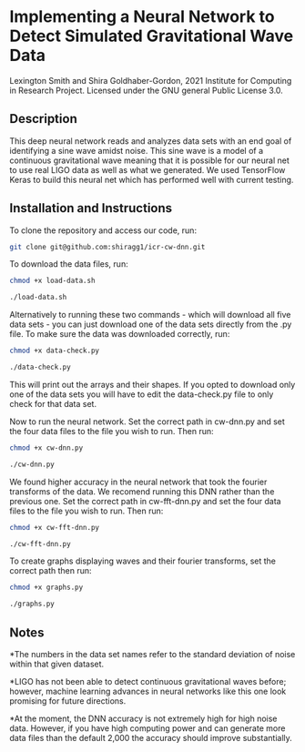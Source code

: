 # Implementing a Neural Network to Detect Simulated Gravitational Wave Data
Lexington Smith and Shira Goldhaber-Gordon, 2021 Institute for Computing in Research Project. Licensed under the GNU general Public License 3.0.

## Description
This deep neural network reads and analyzes data sets with an end goal of identifying a sine wave amidst noise. This sine wave is a model of a continuous gravitational wave meaning that it is possible for our neural net to use real LIGO data as well as what we generated. We used TensorFlow Keras to build this neural net which has performed well with current testing.  


## Installation and Instructions  
To clone the repository and access our code, run:

```bash
git clone git@github.com:shiragg1/icr-cw-dnn.git
```
To download the data files, run:

```bash
chmod +x load-data.sh
```

```bash
./load-data.sh
```
Alternatively to running these two commands - which will download all five data sets - you can just download one of the data sets directly from the .py file.
To make sure the data was downloaded correctly, run:

```bash
chmod +x data-check.py
```

```bash
./data-check.py
```
This will print out the arrays and their shapes. If you opted to download only one of the data sets you will have to edit the data-check.py file to only check for that data set.

Now to run the neural network. Set the correct path in cw-dnn.py and set the four data files to the file you wish to run. Then run:

```bash
chmod +x cw-dnn.py
```

```bash
./cw-dnn.py
```
We found higher accuracy in the neural network that took the fourier transforms of the data. We recomend running this DNN rather than the previous one. Set the correct path in cw-fft-dnn.py and set the four data files to the file you wish to run. Then run:

```bash
chmod +x cw-fft-dnn.py
```

```bash
./cw-fft-dnn.py
```
To create graphs displaying waves and their fourier transforms, set the correct path then run:

```bash
chmod +x graphs.py
```

```bash
./graphs.py
```

## Notes
*The numbers in the data set names refer to the standard deviation of noise within that given dataset.

*LIGO has not been able to detect continuous gravitational waves before; however, machine learning advances in neural networks like this one look promising for future directions.

*At the moment, the DNN accuracy is not extremely high for high noise data. However, if you have high computing power and can generate more data files than the default 2,000 the accuracy should improve substantially.

